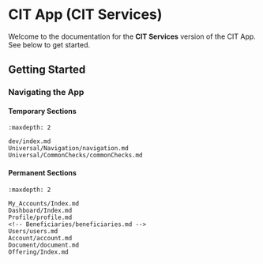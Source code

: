 
# CIT App (CIT Services)

Welcome to the documentation for the **CIT Services** version of the CIT App. See below to get started. 

## Getting Started


### Navigating the App

#### Temporary Sections



```{toctree} 
:maxdepth: 2

dev/index.md
Universal/Navigation/navigation.md
Universal/CommonChecks/commonChecks.md

```


#### Permanent Sections


```{toctree}
:maxdepth: 2

My_Accounts/Index.md
Dashboard/Index.md
Profile/profile.md
<!-- Beneficiaries/beneficiaries.md -->
Users/users.md
Account/account.md
Document/document.md
Offering/Index.md
```




